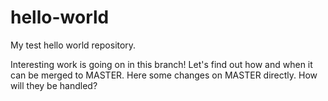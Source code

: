 # hello-world
My test hello world repository.

Interesting work is going on in this branch! Let's find out how and when it can be merged to MASTER.
Here some changes on MASTER directly. How will they be handled?

